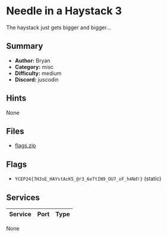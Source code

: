 # Needle in a Haystack 3
The haystack just gets bigger and bigger...

## Summary
- **Author:** Bryan
- **Category:** misc
- **Difficulty:** medium
- **Discord:** juscodin

## Hints
None

## Files
- [flags.zip](dist\flags.zip)

## Flags
- `YCEP24{7H3sE_HAYstAcK5_@r3_6eTtIN9_OU7_oF_h4Nd!}` (static)

## Services
| Service | Port | Type |
| ------- | ---- | ---- |
None
